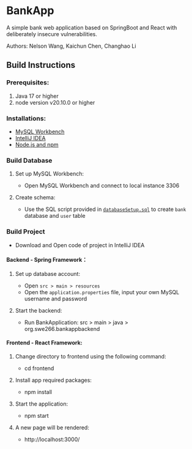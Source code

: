 # BankApp

A simple bank web application based on SpringBoot and React with deliberately insecure vulnerabilities.

Authors: Nelson Wang, Kaichun Chen, Changhao Li

## Build Instructions
### Prerequisites:
1. Java 17 or higher
2. node version v20.10.0 or higher

### Installations:
- [MySQL Workbench](https://dev.mysql.com/downloads/workbench/)
- [IntelliJ IDEA](https://www.jetbrains.com/idea/download/#section=mac)
- [Node.js and npm](https://nodejs.org/en/download)

### Build Database
1. Set up MySQL Workbench:
   - Open MySQL Workbench and connect to local instance 3306

2. Create schema:
   - Use the SQL script provided in [`databaseSetup.sql`](https://github.com/june-rains/BankApp/blob/main/BankAppBackend/databaseSetup.sql) to create `bank` database and `user` table

### Build Project
   - Download and Open code of project in IntelliJ IDEA

#### Backend - Spring Framework：
1. Set up database account:
   -  Open `src > main > resources`
    - Open the `application.properties` file, input your own MySQL username and password

2. Start the backend:
    - Run BankApplication:  src > main > java > org.swe266.bankappbackend

#### Frontend - React Framework:
1. Change directory to frontend using the following command:
    - cd frontend

2. Install app required packages:
    - npm install

3. Start the application:
    - npm start

4. A new page will be rendered:
    - http://localhost:3000/
